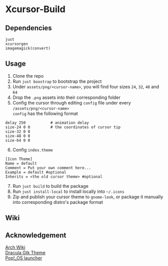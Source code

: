 # Xcursor-Build

## Dependencies
```
just 
xcursorgen
imagemagick(convert)
```

## Usage
1. Clone the repo
2. Run `just boostrap` to bootstrap the project
3. Under `assets/png/<cursor-name>`, you will find four sizes `24`, `32`, `48` and `64`
4. Drop the `.png` assets into their corresponding folder
5. Config the cursor through editing `config` file under every `/assets/png/<cursor-name>` <br>
`config` has the following format
```
delay 250           # animation delay
size-24 0 0         # the coordinates of cursor tip 
size-32 0 0
size-48 0 0
size-64 0 0
```
6. Config `index.theme`
```
[Icon Theme]        
Name = default     
Comment = Put your own comment here...
Example = default #optional 
Inherits = <the old cursor theme> #optional
```
7. Run `just build` to build the package
8. Run `just install-local` to install locally into `~/.icons`
9. Zip and publish your cursor theme to `gnome-look`, or package it manually into corresponding distro's package format

## Wiki

## Acknowledgement
[Arch Wiki](https://wiki.archlinux.org/title/Cursor_themes)<br>
[Dracula Gtk Theme](https://github.com/dracula/gtk/tree/master)<br>
[Pop!_OS launcher](https://github.com/pop-os/launcher)<br>
